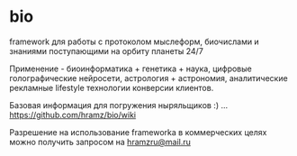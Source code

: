 # bio
framework для работы c протоколом мыслеформ, биочислами и знаниями поступающими на орбиту планеты 24/7

Применение - биоинформатика + генетика + наука, цифровые голографические нейросети, астрология + астрономия, аналитические рекламные lifestyle технологии конверсии клиентов.

Базовая информация для погружения ныряльщиков :) ... https://github.com/hramz/bio/wiki

Разрешение на использование frameworkа в коммерческих целях можно получить запросом на hramzru@mail.ru
